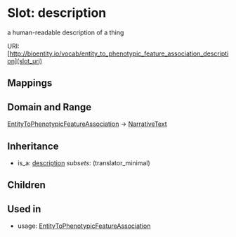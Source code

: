 # Slot: description


a human-readable description of a thing

URI: [http://bioentity.io/vocab/entity_to_phenotypic_feature_association_description](slot_uri)
## Mappings

## Domain and Range

[EntityToPhenotypicFeatureAssociation](EntityToPhenotypicFeatureAssociation.md) -> [NarrativeText](NarrativeText.md)
## Inheritance

 *  is_a: [description](description.md) *subsets*: (translator_minimal)
## Children

## Used in

 *  usage: [EntityToPhenotypicFeatureAssociation](EntityToPhenotypicFeatureAssociation.md)
